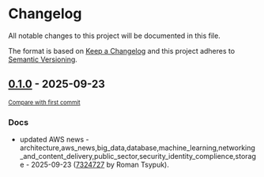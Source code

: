 # Changelog

All notable changes to this project will be documented in this file.

The format is based on [Keep a Changelog](http://keepachangelog.com/en/1.0.0/)
and this project adheres to [Semantic Versioning](http://semver.org/spec/v2.0.0.html).

<!-- insertion marker -->
## [0.1.0](https://github.com/tsypuk/aws-news/releases/tag/ver-2025-09-230.1.0) - 2025-09-23

<small>[Compare with first commit](https://github.com/tsypuk/aws-news/compare/d7b27bdab88642ee5f2eadeadf5c40adaa29f1b0...ver-2025-09-23)</small>

### Docs

- updated AWS news - architecture,aws_news,big_data,database,machine_learning,networking_and_content_delivery,public_sector,security_identity_complience,storage - 2025-09-23 ([7324727](https://github.com/tsypuk/aws-news/commit/7324727172425e4c4a4341eac967fec8649e24dc) by Roman Tsypuk).

